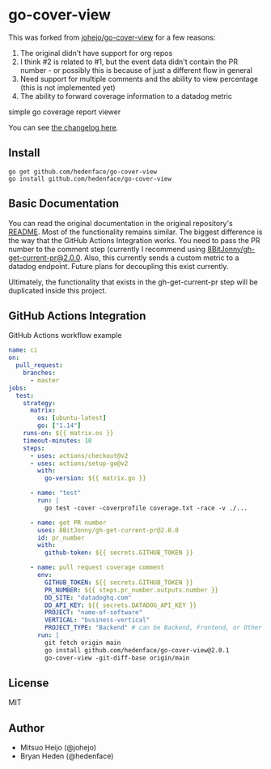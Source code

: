 # go-cover-view

This was forked from [johejo/go-cover-view](https://github.com/johejo/go-cover-view) for a few reasons:

1. The original didn't have support for org repos
2. I think #2 is related to #1, but the event data didn't contain the PR number - or possibly this is because of just a different flow in general
3. Need support for multiple comments and the ability to view percentage (this is not implemented yet)
4. The ability to forward coverage information to a datadog metric

simple go coverage report viewer

You can see [the changelog here](https://github.com/hedenface/go-cover-view/blob/master/CHANGELOG.md).

## Install

```
go get github.com/hedenface/go-cover-view
go install github.com/hedenface/go-cover-view
```

## Basic Documentation

You can read the original documentation in the original repository's [README](https://github.com/johejo/go-cover-view/blob/master/README.md). Most of the functionality remains similar. The biggest difference is the way that the GitHub Actions Integration works. You need to pass the PR number to the comment step (currently I recommend using [8BitJonny/gh-get-current-pr@2.0.0](https://github.com/8BitJonny/gh-get-current-pr). Also, this currently sends a custom metric to a datadog endpoint. Future plans for decoupling this exist currently.

Ultimately, the functionality that exists in the gh-get-current-pr step will be duplicated inside this project.

## GitHub Actions Integration

GitHub Actions workflow example

```yaml
name: ci
on:
  pull_request:
    branches:
      - master
jobs:
  test:
    strategy:
      matrix:
        os: [ubuntu-latest]
        go: ["1.14"]
    runs-on: ${{ matrix.os }}
    timeout-minutes: 10
    steps:
      - uses: actions/checkout@v2
      - uses: actions/setup-go@v2
        with:
          go-version: ${{ matrix.go }}

      - name: "test"
        run: |
          go test -cover -coverprofile coverage.txt -race -v ./...

      - name: get PR number
        uses: 8BitJonny/gh-get-current-pr@2.0.0
        id: pr_number
        with:
          github-token: ${{ secrets.GITHUB_TOKEN }}

      - name: pull request coverage comment
        env:
          GITHUB_TOKEN: ${{ secrets.GITHUB_TOKEN }}
          PR_NUMBER: ${{ steps.pr_number.outputs.number }}
          DD_SITE: "datadoghq.com"
          DD_API_KEY: ${{ secrets.DATADOG_API_KEY }}
          PROJECT: "name-of-software"
          VERTICAL: "business-vertical"
          PROJECT_TYPE: "Backend" # can be Backend, Frontend, or Other
        run: |
          git fetch origin main
          go install github.com/hedenface/go-cover-view@2.0.1
          go-cover-view -git-diff-base origin/main
```

## License

MIT

## Author

* Mitsuo Heijo (@johejo)
* Bryan Heden (@hedenface)
